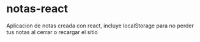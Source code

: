 # notas-react
Aplicacion de notas creada con react, incluye localStorage para no perder tus notas al cerrar o recargar el sitio
